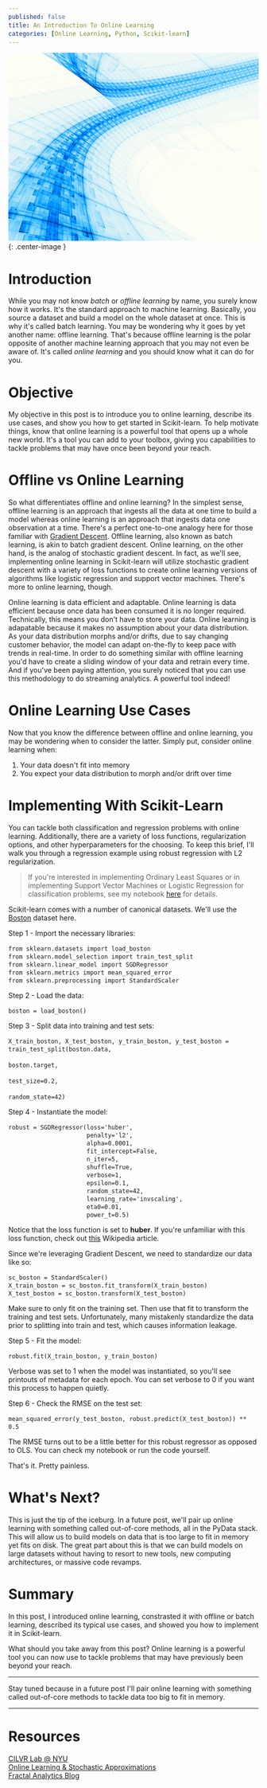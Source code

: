 ```yaml
---
published: false
title: An Introduction To Online Learning
categories: [Online Learning, Python, Scikit-learn]
---
```

![](/assets/images/data-stream.jpg?raw=true){: .center-image }

# Introduction
While you may not know *batch* or *offline learning* by name, you surely know how it works. It's the standard approach to machine learning. Basically, you source a dataset and build a model on the whole dataset at once. This is why it's called batch learning. You may be wondering why it goes by yet another name: offline learning. That's because offline learning is the polar opposite of another machine learning approach that you may not even be aware of. It's called *online learning* and you should know what it can do for you.

# Objective
My objective in this post is to introduce you to online learning, describe its use cases, and show you how to get started in Scikit-learn. To help motivate things, know that online learning is a powerful tool that opens up a whole new world. It's a tool you can add to your toolbox, giving you capabilities to tackle problems that may have once been beyond your reach.

# Offline vs Online Learning
So what differentiates offline and online learning? In the simplest sense, offline learning is an approach that ingests all the data at one time to build a model whereas online learning is an approach that ingests data one observation at a time. There's a perfect one-to-one analogy here for those familiar with [Gradient Descent](https://en.wikipedia.org/wiki/Gradient_descent). Offline learning, also known as batch learning, is akin to batch gradient descent. Online learning, on the other hand, is the analog of stochastic gradient descent. In fact, as we'll see, implementing online learning in Scikit-learn will utilize stochastic gradient descent with a variety of loss functions to create online learning versions of algorithms like logistic regression and support vector machines. There's more to online learning, though.

Online learning is data efficient and adaptable. Online learning is data efficient because once data has been consumed it is no longer required. Technically, this means you don't have to store your data. Online learning is adapatable because it makes no assumption about your data distribution. As your data distribution morphs and/or drifts, due to say changing customer behavior, the model can adapt on-the-fly to keep pace with trends in real-time. In order to do something similar with offline learning you'd have to create a sliding window of your data and retrain every time. And if you've been paying attention, you surely noticed that you can use this methodology to do streaming analytics. A powerful tool indeed!

# Online Learning Use Cases
Now that you know the difference between offline and online learning, you may be wondering when to consider the latter. Simply put, consider online learning when:
1. Your data doesn't fit into memory
2. You expect your data distribution to morph and/or drift over time

# Implementing With Scikit-Learn
You can tackle both classification and regression problems with online learning. Additionally, there are a variety of loss functions, regularization options, and other hyperparameters for the choosing. To keep this brief, I'll walk you through a regression example using robust regression with L2 regularization. 

>If you're interested in implementing Ordinary Least Squares or in implementing Support Vector Machines or Logistic Regression for classification problems, see my notebook [here](https://github.com/dziganto/dziganto.github.io/blob/master/_notebooks/Online_Learning.ipynb) for details.

Scikit-learn comes with a number of canonical datasets. We'll use the [Boston](http://scikit-learn.org/stable/modules/generated/sklearn.datasets.load_boston.html#sklearn.datasets.load_boston) dataset here. 

Step 1 - Import the necessary libraries:
```
from sklearn.datasets import load_boston
from sklearn.model_selection import train_test_split
from sklearn.linear_model import SGDRegressor
from sklearn.metrics import mean_squared_error
from sklearn.preprocessing import StandardScaler
```

Step 2 - Load the data:
```
boston = load_boston()
```

Step 3 - Split data into training and test sets:
```
X_train_boston, X_test_boston, y_train_boston, y_test_boston = train_test_split(boston.data,
                                                                                boston.target,
                                                                                test_size=0.2, 
                                                                                random_state=42)
```

Step 4 - Instantiate the model:
```
robust = SGDRegressor(loss='huber',
                      penalty='l2', 
                      alpha=0.0001, 
                      fit_intercept=False, 
                      n_iter=5, 
                      shuffle=True, 
                      verbose=1, 
                      epsilon=0.1, 
                      random_state=42, 
                      learning_rate='invscaling', 
                      eta0=0.01, 
                      power_t=0.5)
```
Notice that the loss function is set to **huber**. If you're unfamiliar with this loss function, check out [this](https://en.wikipedia.org/wiki/Huber_loss) Wikipedia article. 

Since we're leveraging Gradient Descent, we need to standardize our data like so:
```
sc_boston = StandardScaler()
X_train_boston = sc_boston.fit_transform(X_train_boston)
X_test_boston = sc_boston.transform(X_test_boston)
```
Make sure to only fit on the training set. Then use that fit to transform the training and test sets. Unfortunately, many mistakenly standardize the data prior to splitting into train and test, which causes information leakage.  

Step 5 - Fit the model:
```
robust.fit(X_train_boston, y_train_boston)
```
Verbose was set to 1 when the model was instantiated, so you'll see printouts of metadata for each epoch. You can set verbose to 0 if you want this process to happen quietly.

Step 6 - Check the RMSE on the test set:
```
mean_squared_error(y_test_boston, robust.predict(X_test_boston)) ** 0.5
```
The RMSE turns out to be a little better for this robust regressor as opposed to OLS. You can check my notebook or run the code yourself. 

That's it. Pretty painless.

# What's Next?
This is just the tip of the iceburg. In a future post, we'll pair up online learning with something called out-of-core methods, all in the PyData stack. This will allow us to build models on data that is too large to fit in memory yet fits on disk. The great part about this is that we can build models on large datasets without having to resort to new tools, new computing architectures, or massive code revamps.

# Summary
In this post, I introduced online learning, constrasted it with offline or batch learning, described its typical use cases, and showed you how to implement it in Scikit-learn. 

What should you take away from this post? Online learning is a powerful tool you can now use to tackle problems that may have previously been beyond your reach. 

---

Stay tuned because in a future post I'll pair online learning with something called out-of-core methods to tackle data too big to fit in memory.

---

# Resources
[CILVR Lab @ NYU](http://cilvr.cs.nyu.edu/doku.php?id=courses:bigdata:slides:start)  
[Online Learning & Stochastic Approximations](http://leon.bottou.org/publications/pdf/online-1998.pdf)  
[Fractal Analytics Blog](http://blog.fractalanalytics.com/institutionalizing-analytics/online-machine-learning-2/)

